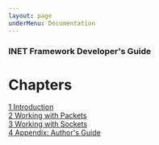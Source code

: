 ```yaml
---
layout: page
underMenu: Documentation
---
```



### INET Framework Developer's Guide


<h1>Chapters</h1>
<p>
<a href="chap1.html" class="toc">1 Introduction</a><br>
<a href="chap2.html" class="toc">2 Working with Packets</a><br>
<a href="chap3.html" class="toc">3 Working with Sockets</a><br>
<a href="chap4.html" class="toc">4 Appendix: Author's Guide</a><br>
</p>
